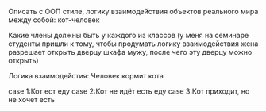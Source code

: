  Описать с ООП стиле, логику взаимодействия объектов реального мира между собой: кот-человек 
 
 Какие члены должны быть у каждого из классов (у меня на семинаре студенты пришли к тому, чтобы продумать логику взаимодействия жена разрешает открыть дверцу шкафа мужу, после чего эту дверцу можно открыть)

 Логика взаимодейстия:
 Человек кормит кота

 case 1:Кот ест еду
 case 2:Кот не идёт есть еду
 case 3:Кот приходит, но не хочет есть


